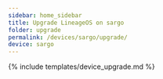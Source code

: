```yaml
---
sidebar: home_sidebar
title: Upgrade LineageOS on sargo
folder: upgrade
permalink: /devices/sargo/upgrade/
device: sargo
---
```

{% include templates/device_upgrade.md %}
